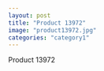 ```yaml
---
layout: post
title: "Product 13972"
image: "product13972.jpg"
categories: "category1"
---
```

Product 13972
